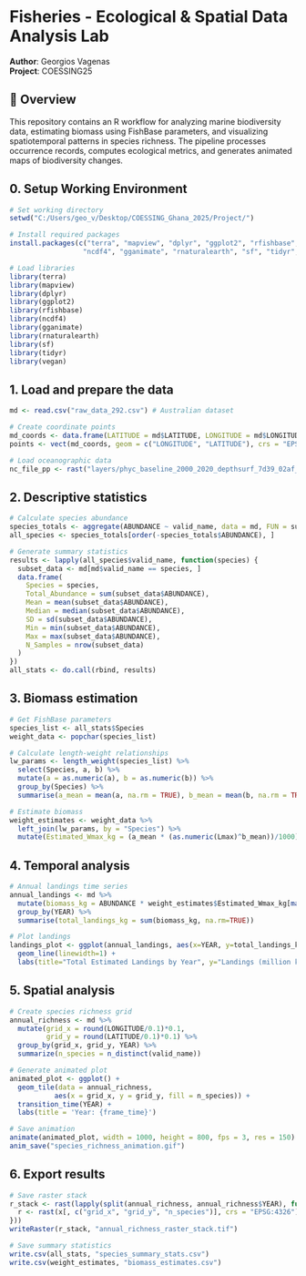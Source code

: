 # Fisheries - Ecological & Spatial Data Analysis Lab  
**Author**: Georgios Vagenas  
**Project**: COESSING25 

## 📌 Overview  
This repository contains an R workflow for analyzing marine biodiversity data, estimating biomass using FishBase parameters, and visualizing spatiotemporal patterns in species richness. The pipeline processes occurrence records, computes ecological metrics, and generates animated maps of biodiversity changes.

## 0. Setup Working Environment
```r
# Set working directory
setwd("C:/Users/geo_v/Desktop/COESSING_Ghana_2025/Project/")

# Install required packages
install.packages(c("terra", "mapview", "dplyr", "ggplot2", "rfishbase", 
                  "ncdf4", "gganimate", "rnaturalearth", "sf", "tidyr", "vegan"))

# Load libraries
library(terra)
library(mapview)
library(dplyr)
library(ggplot2)
library(rfishbase)
library(ncdf4)
library(gganimate)
library(rnaturalearth)
library(sf)
library(tidyr)
library(vegan)
```

## 1. Load and prepare the data
```r
md <- read.csv("raw_data_292.csv") # Australian dataset

# Create coordinate points
md_coords <- data.frame(LATITUDE = md$LATITUDE, LONGITUDE = md$LONGITUDE)
points <- vect(md_coords, geom = c("LONGITUDE", "LATITUDE"), crs = "EPSG:4326")

# Load oceanographic data
nc_file_pp <- rast("layers/phyc_baseline_2000_2020_depthsurf_7d39_02af_cdbd_U1751549420494.nc")
```
## 2. Descriptive statistics
```r
# Calculate species abundance
species_totals <- aggregate(ABUNDANCE ~ valid_name, data = md, FUN = sum)
all_species <- species_totals[order(-species_totals$ABUNDANCE), ]

# Generate summary statistics
results <- lapply(all_species$valid_name, function(species) {
  subset_data <- md[md$valid_name == species, ]
  data.frame(
    Species = species,
    Total_Abundance = sum(subset_data$ABUNDANCE),
    Mean = mean(subset_data$ABUNDANCE),
    Median = median(subset_data$ABUNDANCE),
    SD = sd(subset_data$ABUNDANCE),
    Min = min(subset_data$ABUNDANCE),
    Max = max(subset_data$ABUNDANCE),
    N_Samples = nrow(subset_data)
  )
})
all_stats <- do.call(rbind, results)
```
## 3. Biomass estimation
```r
# Get FishBase parameters
species_list <- all_stats$Species
weight_data <- popchar(species_list)

# Calculate length-weight relationships
lw_params <- length_weight(species_list) %>%
  select(Species, a, b) %>%
  mutate(a = as.numeric(a), b = as.numeric(b)) %>%
  group_by(Species) %>%
  summarise(a_mean = mean(a, na.rm = TRUE), b_mean = mean(b, na.rm = TRUE))

# Estimate biomass
weight_estimates <- weight_data %>%
  left_join(lw_params, by = "Species") %>%
  mutate(Estimated_Wmax_kg = (a_mean * (as.numeric(Lmax)^b_mean))/1000)
```

## 4. Temporal analysis
```r
# Annual landings time series
annual_landings <- md %>%
  mutate(biomass_kg = ABUNDANCE * weight_estimates$Estimated_Wmax_kg[match(valid_name, weight_estimates$Species)]) %>%
  group_by(YEAR) %>%
  summarise(total_landings_kg = sum(biomass_kg, na.rm=TRUE))

# Plot landings
landings_plot <- ggplot(annual_landings, aes(x=YEAR, y=total_landings_kg/1e6)) +
  geom_line(linewidth=1) +
  labs(title="Total Estimated Landings by Year", y="Landings (million kg)")
  ```

## 5. Spatial analysis
```r
# Create species richness grid
annual_richness <- md %>%
  mutate(grid_x = round(LONGITUDE/0.1)*0.1,
         grid_y = round(LATITUDE/0.1)*0.1) %>%
  group_by(grid_x, grid_y, YEAR) %>%
  summarize(n_species = n_distinct(valid_name))

# Generate animated plot
animated_plot <- ggplot() +
  geom_tile(data = annual_richness, 
           aes(x = grid_x, y = grid_y, fill = n_species)) +
  transition_time(YEAR) +
  labs(title = 'Year: {frame_time}')

# Save animation
animate(animated_plot, width = 1000, height = 800, fps = 3, res = 150)
anim_save("species_richness_animation.gif")
```

## 6. Export results
```r
# Save raster stack
r_stack <- rast(lapply(split(annual_richness, annual_richness$YEAR), function(x) {
  r <- rast(x[, c("grid_x", "grid_y", "n_species")], crs = "EPSG:4326")
}))
writeRaster(r_stack, "annual_richness_raster_stack.tif")

# Save summary statistics
write.csv(all_stats, "species_summary_stats.csv")
write.csv(weight_estimates, "biomass_estimates.csv")
```